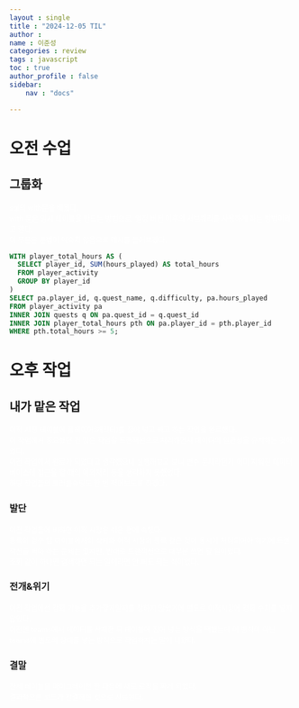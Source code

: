 ```yaml
---
layout : single
title : "2024-12-05 TIL"
author : 
name : 이준성
categories : review
tags : javascript
toc : true
author_profile : false
sidebar:
    nav : "docs"

---
```


# 오전 수업

## 그룹화

<span style = "color:white; font-size:90%">sql의 with문을 배웠다.<br>
with 문은 임시 테이블을 만드는 방법으로, 일정 버전 이후의 서브쿼리를 사용하게 하는 방법이라고 한다.<br>
이 부분은 문법이 익숙치 않음으로 예시를 들어보겠다.
</span>

```sql
WITH player_total_hours AS (
  SELECT player_id, SUM(hours_played) AS total_hours
  FROM player_activity
  GROUP BY player_id
)
SELECT pa.player_id, q.quest_name, q.difficulty, pa.hours_played
FROM player_activity pa
INNER JOIN quests q ON pa.quest_id = q.quest_id
INNER JOIN player_total_hours pth ON pa.player_id = pth.player_id
WHERE pth.total_hours >= 5;
```


# 오후 작업

## 내가 맡은 작업

<span style = "color:white; font-size:90%">이적 시장 테이블에 플레이어(캐릭터)를 집어 넣고 빼고 하는 작업을 완료했다.<br>
이 작업에서 중요했던 건 많은 작업을 트랜잭션으로 처리하면서 데이터의 일관성을 유지하는 것이었다.<br>
이전 작업에서 완료가 되었다고 생각했으나 실행해보고 보니 변수 문제라던가 이미 지워진 데이터베이스에 접근을 할 때의 예외처리 등을 생각하지 못했었다.<br>
해당 작업들의 트러블슈팅도 한 번 적어보도록 하겠다.
</span>

### 발단

<span style = "color:white; font-size:90%">이전 작업들에 비하면 이적 시장은 쉬운 편에 속했다.<br>
등록의 경우 팀 테이블에서의 삭제와 이적 시장의 등록 같은 것이 동시에 처리되어야 하기에 트랜잭션을 써야 하는 문제는 있지만, 반대로 트랜잭션으로 대부분 쓰면 될 일이었다.<br>
조회 같이 하나만 검색하면 되는 일이라면 안 써도 되는 식이었다.
</span>

### 전개&위기

<span style = "color:white; font-size:90%">이전 작업에선 강화 기능을 추가할지말지를 정하지 않았기에 별도로 이적시장에 강화 수치를 넣지 않았다.<br>
이전엔 teams에서 데이터를 삭제한 뒤 테이블에 집어 넣는 방식을 택했는데 이 방식이 아닌 teams에 별도의 상태를 넣는 방식으로 작업하자는 말이 나왔다.
</span>

### 결말

<span style = "color:white; font-size:90%">전체 테이블을 마이그레이션 한 다음에 새로 로직을 짜게 되었다.<br>
결과적으론 코드가 간결해질 것으로 사료된다.
</span>